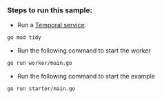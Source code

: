 ### Steps to run this sample:
- Run a [Temporal service](https://github.com/temporalio/samples-go/tree/main/#how-to-use).

```bash
go mod tidy 
```

- Run the following command to start the worker
```bash
go run worker/main.go
```


- Run the following command to start the example
```bash
go run starter/main.go
```
